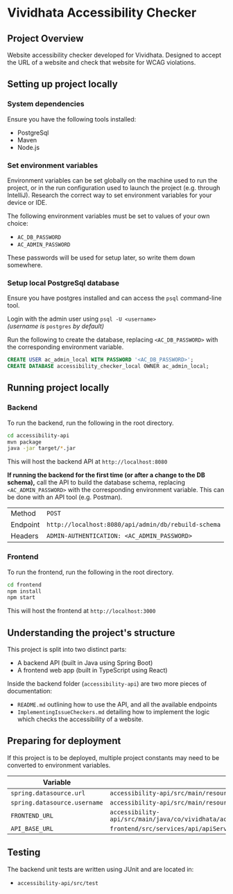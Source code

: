 # Vividhata Accessibility Checker

## Project Overview
Website accessibility checker developed for Vividhata. Designed to accept the URL of a
website and check that website for WCAG violations.

## Setting up project locally

### System dependencies
Ensure you have the following tools installed:
- PostgreSql
- Maven
- Node.js

### Set environment variables

Environment variables can be set globally on the machine used to run the project, or
in the run configuration used to launch the project (e.g. through IntelliJ). Research
the correct way to set environment variables for your device or IDE.

The following environment variables must be set to values of your own choice:
- `AC_DB_PASSWORD`
- `AC_ADMIN_PASSWORD`

These passwords will be used for setup later, so write them down somewhere.

### Setup local PostgreSql database
Ensure you have postgres installed and can access the `psql` command-line tool.

Login with the admin user using `psql -U <username>`  
*(username is* `postgres` *by default)*

Run the following to create the database, replacing `<AC_DB_PASSWORD>` with the
corresponding environment variable.

```sql
CREATE USER ac_admin_local WITH PASSWORD '<AC_DB_PASSWORD>';
CREATE DATABASE accessibility_checker_local OWNER ac_admin_local;
```

## Running project locally

### Backend
To run the backend, run the following in the root directory.

```bash
cd accessibility-api
mvn package
java -jar target/*.jar
```

This will host the backend API at `http://localhost:8080`

**If running the backend for the first time (or after a change to the DB schema),**
call the API to build the database schema, replacing `<AC_ADMIN_PASSWORD>` with the
corresponding environment variable. This can be done with an API tool (e.g. Postman).

|          |                                                     |
|----------|-----------------------------------------------------|
| Method   | `POST`                                              |
| Endpoint | `http://localhost:8080/api/admin/db/rebuild-schema` |
| Headers  | `ADMIN-AUTHENTICATION: <AC_ADMIN_PASSWORD>`         |

### Frontend
To run the frontend, run the following in the root directory.

```bash
cd frontend
npm install
npm start
```

This will host the frontend at `http://localhost:3000`

## Understanding the project's structure
This project is split into two distinct parts:
- A backend API (built in Java using Spring Boot)
- A frontend web app (built in TypeScript using React)

Inside the backend folder (`accessibility-api`) are two more pieces of documentation:
- `README.md` outlining how to use the API, and all the available endpoints
- `ImplementingIssueCheckers.md` detailing how to implement the logic which checks
the accessibility of a website.

## Preparing for deployment
If this project is to be deployed, multiple project constants may need to be converted to environment variables.

| Variable                     |  File                                                                                          |
|------------------------------|------------------------------------------------------------------------------------------------|
| `spring.datasource.url`      | `accessibility-api/src/main/resources/application.properties`                                  |
| `spring.datasource.username` | `accessibility-api/src/main/resources/application.properties`                                  |
| `FRONTEND_URL`               | `accessibility-api/src/main/java/co/vividhata/accessibility_api/config/WebSecurityConfig.java` |
| `API_BASE_URL`               | `frontend/src/services/api/apiService.ts`                                                      |

## Testing
The backend unit tests are written using JUnit and are located in:
- `accessibility-api/src/test`